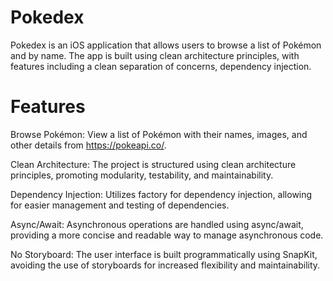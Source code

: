 # Pokedex

Pokedex is an iOS application that allows users to browse a list of Pokémon and by name. The app is built using clean architecture principles, with features including a clean separation of concerns, dependency injection.

# Features

Browse Pokémon: View a list of Pokémon with their names, images, and other details from https://pokeapi.co/.

Clean Architecture: The project is structured using clean architecture principles, promoting modularity, testability, and maintainability.

Dependency Injection: Utilizes factory for dependency injection, allowing for easier management and testing of dependencies.

Async/Await: Asynchronous operations are handled using async/await, providing a more concise and readable way to manage asynchronous code.

No Storyboard: The user interface is built programmatically using SnapKit, avoiding the use of storyboards for increased flexibility and maintainability.
